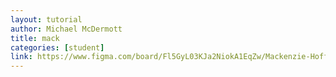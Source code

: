 ```yaml
---
layout: tutorial
author: Michael McDermott
title: mack
categories: [student]
link: https://www.figma.com/board/Fl5GyL03KJa2NiokA1EqZw/Mackenzie-Hoffman?node-id=1-113&t=nmbshGQIObrIoDPU-1
---
```

